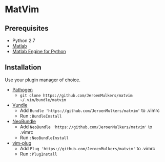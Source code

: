 # MatVim

## Prerequisites

- Python 2.7
- [Matlab](http://www.mathworks.com/products/matlab/)
- [Matlab Engine for Python](http://www.mathworks.com/help/matlab/matlab-engine-for-python.html)

## Installation

Use your plugin manager of choice.

- [Pathogen](https://github.com/tpope/vim-pathogen)
  - `git clone https://github.com/JeroenMulkers/matvim ~/.vim/bundle/matvim`
- [Vundle](https://github.com/gmarik/vundle)
  - Add `Bundle 'https://github.com/JeroenMulkers/matvim'` to .vimrc
  - Run `:BundleInstall`
- [NeoBundle](https://github.com/Shougo/neobundle.vim)
  - Add `NeoBundle 'https://github.com/JeroenMulkers/matvim'` to .vimrc
  - Run `:NeoBundleInstall`
- [vim-plug](https://github.com/junegunn/vim-plug)
  - Add `Plug 'https://github.com/JeroenMulkers/matvim'` to .vimrc
  - Run `:PlugInstall`

